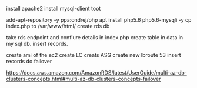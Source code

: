 
install apache2
install mysql-client
toot


add-apt-repository -y ppa:ondrej/php
apt install php5.6 php5.6-mysqli -y
cp index.php to /var/www/html/
create rds db

take rds endpoint and confiure details in index.php
create table in data in my sql db.
insert records.

create ami of the ec2
create LC
creats ASG
create new lbroute 53
insert records
do failover


https://docs.aws.amazon.com/AmazonRDS/latest/UserGuide/multi-az-db-clusters-concepts.html#multi-az-db-clusters-concepts-failover

